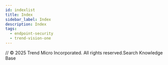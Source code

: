 ```yaml
---
id: indexlist
title: Index
sidebar_label: Index
description: Index
tags:
  - endpoint-security
  - trend-vision-one
---
```


/*<![CDATA[*/ $('#title').html($('meta[name=map-description]').attr('content')); /*]]>*/ © 2025 Trend Micro Incorporated. All rights reserved.Search Knowledge Base